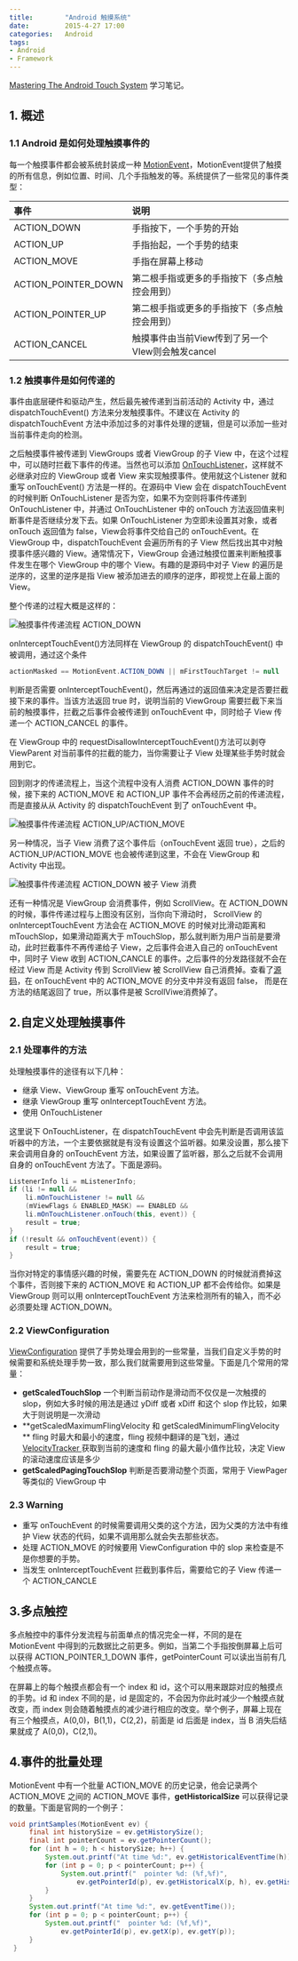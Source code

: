 ```yaml
---
title:        "Android 触摸系统"
date:         2015-4-27 17:00
categories:   Android
tags:
- Android
- Framework
---
```


[Mastering The Android Touch System][1] 学习笔记。

<!--more-->

## 1. 概述

### 1.1 Android 是如何处理触摸事件的

每一个触摸事件都会被系统封装成一种 [MotionEvent][2]，MotionEvent提供了触摸的所有信息，例如位置、时间、几个手指触发的等。系统提供了一些常见的事件类型：

|       事件               |          说明              |
|:------------------------|:---------------------------|
|   ACTION_DOWN            |  手指按下，一个手势的开始      |
|   ACTION_UP              |  手指抬起，一个手势的结束      |
|   ACTION_MOVE            |  手指在屏幕上移动            |
|   ACTION_POINTER_DOWN    |  第二根手指或更多的手指按下（多点触控会用到）    |
|   ACTION_POINTER_UP      |  第二根手指或更多的手指按下（多点触控会用到）    |
|   ACTION_CANCEL          |  触摸事件由当前View传到了另一个VIew则会触发cancel |

### 1.2 触摸事件是如何传递的

事件由底层硬件和驱动产生，然后最先被传递到当前活动的 Activity 中，通过 dispatchTouchEvent() 方法来分发触摸事件。不建议在 Activity 的 dispatchTouchEvent 方法中添加过多的对事件处理的逻辑，但是可以添加一些对当前事件走向的检测。

之后触摸事件被传递到 ViewGroups 或者 ViewGroup 的子 View 中，在这个过程中，可以随时拦截下事件的传递。当然也可以添加 [OnTouchListener](http://developer.android.com/reference/android/view/View.OnTouchListener.html)，这样就不必继承对应的 ViewGroup 或者 View 来实现触摸事件。使用就这个Listener 就和 重写 onTouchEvent() 方法是一样的。在源码中 View 会在 dispatchTouchEvent 的时候判断 OnTouchListener 是否为空，如果不为空则将事件传递到 OnTouchListener 中，并通过 OnTouchListener 中的 onTouch 方法返回值来判断事件是否继续分发下去。如果 OnTouchListener 为空即未设置其对象，或者 onTouch 返回值为 false，View会将事件交给自己的 onTouchEvent。在 ViewGroup 中，dispatchTouchEvent 会遍历所有的子 View 然后找出其中对触摸事件感兴趣的 View。通常情况下，ViewGroup 会通过触摸位置来判断触摸事件发生在哪个 ViewGroup 中的哪个 View。有趣的是源码中对子 View 的遍历是逆序的，这里的逆序是指 View 被添加进去的顺序的逆序，即视觉上在最上面的 View。

整个传递的过程大概是这样的：

![触摸事件传递流程 ACTION_DOWN](http://7xisp0.com1.z0.glb.clouddn.com/touch_event_system_flow_simple_1.png)

onInterceptTouchEvent()方法同样在 ViewGroup 的 dispatchTouchEvent() 中被调用，通过这个条件
```java
actionMasked == MotionEvent.ACTION_DOWN || mFirstTouchTarget != null 
```
判断是否需要 onInterceptTouchEvent()，然后再通过的返回值来决定是否要拦截接下来的事件。当该方法返回 true 时，说明当前的 ViewGroup 需要拦截下来当前的触摸事件，拦截之后事件会被传递到 onTouchEvent 中，同时给子 View 传递一个 ACTION_CANCEL 的事件。

在 ViewGroup 中的 requestDisallowInterceptTouchEvent()方法可以剥夺 ViewParent 对当前事件的拦截的能力，当你需要让子 View 处理某些手势时就会用到它。

回到刚才的传递流程上，当这个流程中没有人消费 ACTION_DOWN 事件的时候，接下来的 ACTION_MOVE 和 ACTION_UP 事件不会再经历之前的传递流程，而是直接从从 Activity 的 dispatchTouchEvent 到了 onTouchEvent 中。

![触摸事件传递流程 ACTION_UP/ACTION_MOVE](http://7xisp0.com1.z0.glb.clouddn.com/touch_event_system_flow_simple_2.png)

另一种情况，当子 View 消费了这个事件后（onTouchEvent 返回 true），之后的 ACTION_UP/ACTION_MOVE 也会被传递到这里，不会在 ViewGroup 和 Activity 中出现。

![触摸事件传递流程 ACTION_DOWN 被子 View 消费](
http://7xisp0.com1.z0.glb.clouddn.com/touch_event_system_flow_simple_3.png)

还有一种情况是 ViewGroup 会消费事件，例如 ScrollView。在 ACTION_DOWN 的时候，事件传递过程与上图没有区别，当你向下滑动时， ScrollView 的 onInterceptTouchEvent 方法会在 ACTION_MOVE 的时候对比滑动距离和 mTouchSlop，如果滑动距离大于 mTouchSlop，那么就判断为用户当前是要滑动，此时拦截事件不再传递给子 View，之后事件会进入自己的 onTouchEvent 中，同时子 View 收到 ACTION_CANCLE 的事件。之后事件的分发路径就不会在经过 View 而是 Activity 传到 ScrollView 被 ScrollView 自己消费掉。查看了[源码](https://github.com/android/platform_frameworks_base/blob/master/core/java/android/widget/ScrollView.java)，在 onTouchEvent 中的 ACTION_MOVE 的分支中并没有返回 false， 而是在方法的结尾返回了 true，所以事件是被 ScrollViwe消费掉了。


## 2.自定义处理触摸事件

### 2.1 处理事件的方法

处理触摸事件的途径有以下几种：
* 继承 View、ViewGroup 重写 onTouchEvent 方法。
* 继承 ViewGroup 重写 onInterceptTouchEvent 方法。
* 使用 OnTouchListener

这里说下 OnTouchListener，在 dispatchTouchEvent 中会先判断是否调用该监听器中的方法，一个主要依据就是有没有设置这个监听器。如果没设置，那么接下来会调用自身的 onTouchEvent 方法，如果设置了监听器，那么之后就不会调用自身的 onTouchEvent 方法了。下面是源码。

``` java
ListenerInfo li = mListenerInfo;
if (li != null &&
    li.mOnTouchListener != null &&
    (mViewFlags & ENABLED_MASK) == ENABLED &&
    li.mOnTouchListener.onTouch(this, event)) {
    result = true;
}
if (!result && onTouchEvent(event)) {
    result = true;
}
```

当你对特定的事情感兴趣的时候，需要先在 ACTION_DOWN 的时候就消费掉这个事件，否则接下来的 ACTION_MOVE 和 ACTION_UP 都不会传给你。如果是 ViewGroup 则可以用 onInterceptTouchEvent 方法来检测所有的输入，而不必必须要处理 ACTION_DOWN。

### 2.2 ViewConfiguration

[ViewConfiguration](http://developer.android.com/reference/android/view/ViewConfiguration.html) 提供了手势处理会用到的一些常量，当我们自定义手势的时候需要和系统处理手势一致，那么我们就需要用到这些常量。下面是几个常用的常量：

* **getScaledTouchSlop** 一个判断当前动作是滑动而不仅仅是一次触摸的slop，例如大多时候的用法是通过 yDiff 或者 xDiff 和这个 slop 作比较，如果大于则说明是一次滑动
* **getScaledMaximumFlingVelocity 和 getScaledMinimumFlingVelocity ** fling 时最大和最小的速度，fling 视频中翻译的是飞划，通过 [VelocityTracker ](http://developer.android.com/reference/android/view/VelocityTracker.html)获取到当前的速度和 fling 的最大最小值作比较，决定 View 的滚动速度应该是多少
* **getScaledPagingTouchSlop** 判断是否要滑动整个页面，常用于 ViewPager 等类似的 ViewGroup 中

### 2.3 Warning
* 重写 onTouchEvent 的时候需要调用父类的这个方法，因为父类的方法中有维护 View 状态的代码，如果不调用那么就会失去那些状态。
* 处理 ACTION_MOVE 的时候要用 ViewConfiguration 中的 slop 来检查是不是你想要的手势。
* 当发生 onInterceptTouchEvent 拦截到事件后，需要给它的子 View 传递一个 ACTION_CANCLE

## 3.多点触控

多点触控中的事件分发流程与前面单点的情况完全一样，不同的是在 MotionEvent 中得到的元数据比之前更多。例如，当第二个手指按倒屏幕上后可以获得 ACTION_POINTER_1_DOWN 事件，getPointerCount 可以读出当前有几个触摸点等。 

在屏幕上的每个触摸点都会有一个 index 和 id，这个可以用来跟踪对应的触摸点的手势。id 和 index 不同的是，id 是固定的，不会因为你此时减少一个触摸点就改变，而 index 则会随着触摸点的减少进行相应的改变。举个例子，屏幕上现在有三个触摸点，A(0,0)，B(1,1)，C(2,2)，前面是 id 后面是 index，当 B 消失后结果就成了 A(0,0)，C(2,1)。 

## 4.事件的批量处理
MotionEvent 中有一个批量 ACTION_MOVE 的历史记录，他会记录两个ACTION_MOVE 之间的 ACTION_MOVE 事件，**getHistoricalSize** 可以获得记录的数量。下面是官网的一个例子：
```java
void printSamples(MotionEvent ev) {
     final int historySize = ev.getHistorySize();
     final int pointerCount = ev.getPointerCount();
     for (int h = 0; h < historySize; h++) {
         System.out.printf("At time %d:", ev.getHistoricalEventTime(h));
         for (int p = 0; p < pointerCount; p++) {
             System.out.printf("  pointer %d: (%f,%f)",
                 ev.getPointerId(p), ev.getHistoricalX(p, h), ev.getHistoricalY(p, h));
         }
     }
     System.out.printf("At time %d:", ev.getEventTime());
     for (int p = 0; p < pointerCount; p++) {
         System.out.printf("  pointer %d: (%f,%f)",
             ev.getPointerId(p), ev.getX(p), ev.getY(p));
     }
 }
```












[1]:http://v.youku.com/v_show/id_XODQ1MjI2MDQ0.html
[2]:http://developer.android.com/reference/android/view/MotionEvent.html